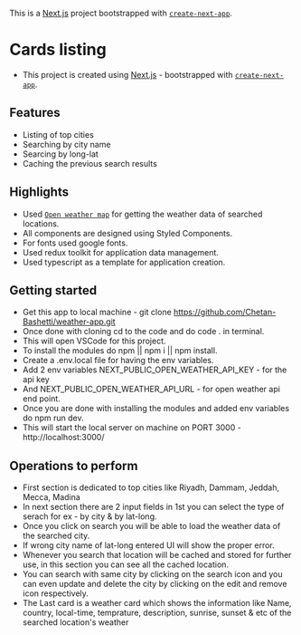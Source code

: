 This is a [Next.js](https://nextjs.org/) project bootstrapped with [`create-next-app`](https://github.com/vercel/next.js/tree/canary/packages/create-next-app).

# Cards listing

- This project is created using [Next.js](https://nextjs.org/) - bootstrapped with [`create-next-app`](https://github.com/vercel/next.js/tree/canary/packages/create-next-app).

## Features

- Listing of top cities
- Searching by city name
- Searcing by long-lat
- Caching the previous search results

## Highlights

- Used [`Open weather map`](https://openweathermap.org/) for getting the weather data of searched locations.
- All components are designed using Styled Components.
- For fonts used google fonts.
- Used redux toolkit for application data management.
- Used typescript as a template for application creation.

## Getting started

- Get this app to local machine - git clone https://github.com/Chetan-Bashetti/weather-app.git
- Once done with cloning cd to the code and do code . in terminal.
- This will open VSCode for this project.
- To install the modules do npm || npm i || npm install.
- Create a .env.local file for having the env variables.
- Add 2 env variables NEXT_PUBLIC_OPEN_WEATHER_API_KEY - for the api key
- And NEXT_PUBLIC_OPEN_WEATHER_API_URL - for open weather api end point.
- Once you are done with installing the modules and added env variables do npm run dev.
- This will start the local server on machine on PORT 3000 - http://localhost:3000/

## Operations to perform

- First section is dedicated to top cities like Riyadh, Dammam, Jeddah, Mecca, Madina
- In next section there are 2 input fields in 1st you can select the type of serach for ex - by city & by lat-long.
- Once you click on search you will be able to load the weather data of the searched city.
- If wrong city name of lat-long entered UI will show the proper error.
- Whenever you search that location will be cached and stored for further use, in this section you can see all the cached location.
- You can search with same city by clicking on the search icon and you can even update and delete the city by clicking on the edit and remove icon respectively.
- The Last card is a weather card which shows the information like Name, country, local-time, temprature, description, sunrise, sunset & etc of the searched location's weather
